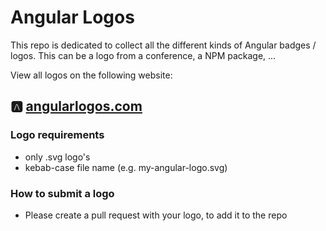 # Angular Logos

This repo is dedicated to collect all the different kinds of Angular badges / logos. This can be a logo from a conference, a NPM package, ...

View all logos on the following website:
## 🅰️ [angularlogos.com](https://angularlogos.com/)

### Logo requirements
- only .svg logo's
- kebab-case file name (e.g. my-angular-logo.svg)

### How to submit a logo
- Please create a pull request with your logo, to add it to the repo
